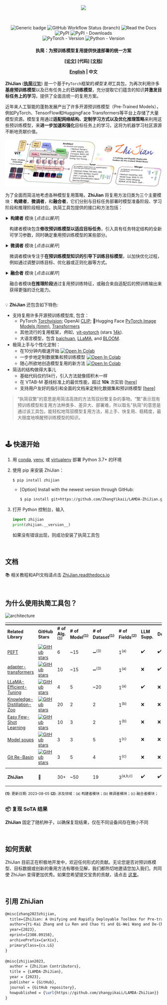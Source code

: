 <div align="center">
  <a href="http://zhijian.readthedocs.io"><img width="450px" height="auto" src="https://github.com/zhangyikaii/LAMDA-ZhiJian/raw/main/assests/logo.png?raw=true"></a>
</div>

&nbsp;

<div align="center">
    <img src="https://img.shields.io/badge/License-MIT-<COLOR>.svg?style=for-the-badge" alt="Generic badge", height="21">
    <img src="https://img.shields.io/github/actions/workflow/status/zhangyikaii/LAMDA-ZhiJian/tests.yml?branch=main&style=for-the-badge" alt="GitHub Workflow Status (branch)", height="21">
    <img src="https://img.shields.io/readthedocs/smp?style=for-the-badge&logo=readthedocs&logoColor=white" alt="Read the Docs", height="21">
    <br>
    <img src="https://img.shields.io/pypi/v/ZhiJian?color=blue&style=for-the-badge&logo=pypi&logoColor=white" alt="PyPI", height="21">
    <img src="https://img.shields.io/pypi/dm/ZhiJian?style=for-the-badge&color=blue" alt="PyPI - Downloads", height="21">
    <br>
    <img src="https://img.shields.io/badge/PYTORCH-1.4+-red?style=for-the-badge&logo=pytorch" alt="PyTorch - Version", height="21">
    <img src="https://img.shields.io/badge/PYTHON-3.7+-red?style=for-the-badge&logo=python&logoColor=white" alt="Python - Version", height="21">
</div>
<h4 align="center">
    <p>
        执简：为预训练模型复用提供快速部署的统一方案
    <p>
    <p>
        <a href="https://arxiv.org/abs/2308.09158">[论文]</a> [<b>代码</b>] <a href="https://zhijian.readthedocs.io/en/latest/#">[文档]</a>
    <p>
    <p>
        <a href="https://github.com/zhangyikaii/LAMDA-ZhiJian/blob/main/README.md">English</a> |
        <b>中文</b>
    <p>
</h4>


**ZhiJian** ([**执简**驭繁](https://baike.baidu.com/item/%E6%89%A7%E7%AE%80%E9%A9%AD%E7%B9%81)) 是一个基于`PyTorch`框架的*模型复用*工具包，为再次利用许多**基座预训练模型**以及已有任务上的**已训练模型**，充分提取它们蕴含的知识**并激发目标任务上的学习**，提供了全面且统一的复用方案。

近年来人工智能的蓬勃发展产出了许多开源预训练模型（Pre-Trained Models），例如PyTorch、TensorFlow和HuggingFace Transformers等平台上存储了大量模型资源。模型复用通过**适配网络结构、定制学习方式以及优化推理策略**来利用这些预训练模型，来**进一步加速和强化**目标任务上的学习，这将为机器学习社区源源不断地贡献价值。

![overview](https://github.com/zhangyikaii/LAMDA-ZhiJian/raw/main/assests/overview.png?raw=true)

为了全面而简洁地考虑各种模型复用策略，**ZhiJian** 将复用方法归类为三个主要模块：**构建者**，**微调者**，和**融合者**，它们分别与目标任务部署时模型准备阶段、学习阶段和推理阶段相对应。执简工具包提供的接口和方法包括：

<details>
<summary style="margin-left: 2px;"><b>构建者</b> 模块 [<em>点击以展开</em>]<p style="margin-left: 12px;">构建者模块包含<b>修改预训练模型以适应目标任务</b>，引入具有任务特定结构的全新可学习参数，同时确定重用预训练模型的某些部分。</p></summary>
  <details>
  <summary style="margin-left: 12px;"><strong>&nbsp;&nbsp;&nbsp;&nbsp;Linear Probing</strong> & <strong>Partial-k</strong>, <em>How transferable are features in deep neural networks?</em> In: NeurIPS'14. <a href="https://arxiv.org/pdf/1411.1792.pdf">[Paper]</a> <a href="https://github.com">[Code]</a></summary>
  <div style="text-align: center;">
    <img src="https://github.com/zhangyikaii/LAMDA-ZhiJian/blob/main/assests/linear_probing.png?raw=true" alt="WSFG" width="auto" height="300px" />
  </div>
  </details>

  <details>
  <summary style="margin-left: 12px;"><strong>&nbsp;&nbsp;&nbsp;&nbsp;Adapter</strong>, <em>Parameter-Efficient Transfer Learning for NLP.</em> In: ICML'19. <a href="https://arxiv.org/pdf/1902.00751.pdf">[Paper]</a> <a href="https://github.com">[Code]</a></summary>
  <div style="text-align: center;">
    <img src="https://github.com/zhangyikaii/LAMDA-ZhiJian/blob/main/assests/adapter.png?raw=true" alt="WSFG" width="auto" height="300px" />
  </div>
  </details>

  <details>
  <summary style="margin-left: 12px;"><strong>&nbsp;&nbsp;&nbsp;&nbsp;Diff Pruning</strong>, <em>Parameter-Efficient Transfer Learning with Diff Pruning.</em> In: ACL'21. <a href="https://arxiv.org/pdf/2012.07463.pdf">[Paper]</a> <a href="https://github.com">[Code]</a></summary>
  <div style="text-align: center;">
    <img src="https://github.com/zhangyikaii/LAMDA-ZhiJian/blob/main/assests/diff_pruning.png?raw=true" alt="WSFG" width="auto" height="300px" />
  </div>
  </details>

  <details>
  <summary style="margin-left: 12px;"><strong>&nbsp;&nbsp;&nbsp;&nbsp;LoRA</strong>, <em>LoRA: Low-Rank Adaptation of Large Language Models.</em> In: ICLR'22. <a href="https://arxiv.org/pdf/2106.09685.pdf">[Paper]</a> <a href="https://github.com">[Code]</a></summary>
  <div style="text-align: center;">
    <img src="https://github.com/zhangyikaii/LAMDA-ZhiJian/blob/main/assests/lora.png?raw=true" alt="WSFG" width="auto" height="300px" />
  </div>
  </details>

  <details>
  <summary style="margin-left: 12px;"><strong>&nbsp;&nbsp;&nbsp;&nbsp;Visual Prompt Tuning / Prefix</strong>, <em>Visual Prompt Tuning.</em> In: ECCV'22. <a href="https://arxiv.org/pdf/2203.12119.pdf">[Paper]</a> <a href="https://github.com">[Code]</a></summary>
  <div style="text-align: center;">
    <img src="https://github.com/zhangyikaii/LAMDA-ZhiJian/blob/main/assests/visual_prompt_tuning.png?raw=true" alt="WSFG" width="auto" height="300px" />
  </div>
  </details>

  <details>
  <summary style="margin-left: 12px;"><strong>&nbsp;&nbsp;&nbsp;&nbsp;Scaling &amp; Shifting</strong>, <em>Scaling &amp; Shifting Your Features: A New Baseline for Efficient Model Tuning.</em> In: NeurIPS'22. <a href="https://arxiv.org/pdf/2210.08823.pdf">[Paper]</a> <a href="https://github.com">[Code]</a></summary>
  <div style="text-align: center;">
    <img src="https://github.com/zhangyikaii/LAMDA-ZhiJian/blob/main/assests/scaling_and_shifting.png?raw=true" alt="WSFG" width="auto" height="300px" />
  </div>
  </details>

  <details>
  <summary style="margin-left: 12px;"><strong>&nbsp;&nbsp;&nbsp;&nbsp;AdaptFormer</strong>, <em>AdaptFormer: Adapting Vision Transformers for Scalable Visual Recognition.</em> In: NeurIPS'22. <a href="https://arxiv.org/pdf/2205.13535.pdf">[Paper]</a> <a href="https://github.com">[Code]</a></summary>
  <div style="text-align: center;">
    <img src="https://github.com/zhangyikaii/LAMDA-ZhiJian/blob/main/assests/adapterformer.png?raw=true" alt="WSFG" width="auto" height="300px" />
  </div>
  </details>

  <details>
  <summary style="margin-left: 12px;"><strong>&nbsp;&nbsp;&nbsp;&nbsp;BitFit</strong>, <em>BitFit: Simple Parameter-efficient Fine-tuning for Transformer-based Masked Language-models.</em> In: ACL'22. <a href="https://arxiv.org/pdf/2106.10199.pdf">[Paper]</a> <a href="https://github.com">[Code]</a></summary>
  <div style="text-align: center;">
    <img src="https://github.com/zhangyikaii/LAMDA-ZhiJian/blob/main/assests/bitfit.png?raw=true" alt="WSFG" width="auto" height="300px" />
  </div>
  </details>

  <details>
  <summary style="margin-left: 12px;"><strong>&nbsp;&nbsp;&nbsp;&nbsp;Convpass</strong>, <em>Convolutional Bypasses Are Better Vision Transformer Adapters.</em> In: Tech Report 07-2022. <a href="https://arxiv.org/pdf/2207.07039.pdf">[Paper]</a> <a href="https://github.com">[Code]</a></summary>
  <div style="text-align: center;">
    <img src="https://github.com/zhangyikaii/LAMDA-ZhiJian/blob/main/assests/convpass.png?raw=true" alt="WSFG" width="auto" height="300px" />
  </div>
  </details>

  <details>
  <summary style="margin-left: 12px;"><strong>&nbsp;&nbsp;&nbsp;&nbsp;Fact-Tuning</strong>, <em>FacT: Factor-Tuning for Lightweight Adaptation on Vision Transformer.</em> In: AAAI'23. <a href="https://arxiv.org/pdf/2212.03145.pdf">[Paper]</a> <a href="https://github.com">[Code]</a></summary>
  <div style="text-align: center;">
    <img src="https://github.com/zhangyikaii/LAMDA-ZhiJian/blob/main/assests/fact_tuning.png?raw=true" alt="WSFG" width="auto" height="300px" />
  </div>
  </details>
</details>

<details>
<summary style="margin-left: 2px;"><b>微调者</b> 模块 [<em>点击以展开</em>]<p style="margin-left: 12px;">微调者模块专注于<b>在预训练模型知识的引导下训练目标模型</b>，以加快优化过程，例如通过调整训练目标、优化器或正则化器等方式。</p></summary>
  <details>
  <summary style="margin-left: 12px;"><strong>&nbsp;&nbsp;&nbsp;&nbsp;Knowledge Transfer</strong>, <em>NeC4.5: neural ensemble based C4.5.</em> In: IEEE Trans. Knowl. Data Eng. 2004. <a href="https://ieeexplore.ieee.org/document/1294896">[Paper]</a> <a href="https://github.com">[Code]</a></summary>
  <div style="text-align: center;">
    <img src="https://github.com/zhangyikaii/LAMDA-ZhiJian/blob/main/assests/knowledge_transfer.png?raw=true" alt="WSFG" width="auto" height="300px" />
  </div>
  </details>

  <details>
  <summary style="margin-left: 12px;"><strong>&nbsp;&nbsp;&nbsp;&nbsp;FitNet</strong>, <em>FitNets: Hints for Thin Deep Nets.</em> In: ICLR'15. <a href="https://arxiv.org/pdf/1412.6550.pdf">[Paper]</a> <a href="https://github.com">[Code]</a></summary>
  <div style="text-align: center;">
    <img src="https://github.com/zhangyikaii/LAMDA-ZhiJian/blob/main/assests/fitnet.png?raw=true" alt="WSFG" width="auto" height="300px" />
  </div>
  </details>

  <details>
  <summary style="margin-left: 12px;"><strong>&nbsp;&nbsp;&nbsp;&nbsp;LwF</strong>, <em>Learning without Forgetting.</em> In: CVPR'19. <a href="https://arxiv.org/pdf/1606.09282.pdf">[Paper]</a> <a href="https://github.com">[Code]</a></summary>
  <div style="text-align: center;">
    <img src="https://github.com/zhangyikaii/LAMDA-ZhiJian/blob/main/assests/learning_without_forgetting.png?raw=true" alt="WSFG" width="auto" height="300px" />
  </div>
  </details>

  <details>
  <summary style="margin-left: 12px;"><strong>&nbsp;&nbsp;&nbsp;&nbsp;FSP</strong>, <em>A Gift from Knowledge Distillation: Fast Optimization, Network Minimization and Transfer Learning.</em> In: CVPR'17. <a href="https://openaccess.thecvf.com/content_cvpr_2017/papers/Yim_A_Gift_From_CVPR_2017_paper.pdf">[Paper]</a> <a href="https://github.com">[Code]</a></summary>
  <div style="text-align: center;">
    <img src="https://github.com/zhangyikaii/LAMDA-ZhiJian/blob/main/assests/fsp.png?raw=true" alt="WSFG" width="auto" height="300px" />
  </div>
  </details>

  <details>
  <summary style="margin-left: 12px;"><strong>&nbsp;&nbsp;&nbsp;&nbsp;NST</strong>, <em>Like What You Like: Knowledge Distill via Neuron Selectivity Transfer.</em> In: CVPR'17. <a href="https://arxiv.org/pdf/1707.01219.pdf">[Paper]</a> <a href="https://github.com">[Code]</a></summary>
  <div style="text-align: center;">
    <img src="https://github.com/zhangyikaii/LAMDA-ZhiJian/blob/main/assests/nst.png?raw=true" alt="WSFG" width="auto" height="300px" />
  </div>
  </details>

  <details>
  <summary style="margin-left: 12px;"><strong>&nbsp;&nbsp;&nbsp;&nbsp;RKD</strong>, <em>Relational Knowledge Distillation.</em> In: CVPR'19. <a href="https://arxiv.org/pdf/1904.05068.pdf">[Paper]</a> <a href="https://github.com">[Code]</a></summary>
  <div style="text-align: center;">
    <img src="https://github.com/zhangyikaii/LAMDA-ZhiJian/blob/main/assests/rkd.png?raw=true" alt="WSFG" width="auto" height="300px" />
  </div>
  </details>

  <details>
  <summary style="margin-left: 12px;"><strong>&nbsp;&nbsp;&nbsp;&nbsp;SPKD</strong>, <em>Similarity-Preserving Knowledge Distillation.</em> In: CVPR'19. <a href="https://arxiv.org/pdf/1907.09682.pdf">[Paper]</a> <a href="https://github.com">[Code]</a></summary>
  <div style="text-align: center;">
    <img src="https://github.com/zhangyikaii/LAMDA-ZhiJian/blob/main/assests/spkd.png?raw=true" alt="WSFG" width="auto" height="300px" />
  </div>
  </details>

  <details>
  <summary style="margin-left: 12px;"><strong>&nbsp;&nbsp;&nbsp;&nbsp;CRD</strong>, <em>Contrastive Representation Distillation.</em> In: ICLR'20. <a href="https://arxiv.org/pdf/1910.10699.pdf">[Paper]</a> <a href="https://github.com">[Code]</a></summary>
  <div style="text-align: center;">
    <img src="https://github.com/zhangyikaii/LAMDA-ZhiJian/blob/main/assests/crd.png?raw=true" alt="WSFG" width="auto" height="300px" />
  </div>
  </details>

  <details>
  <summary style="margin-left: 12px;"><strong>&nbsp;&nbsp;&nbsp;&nbsp;REFILLED</strong>, <em>Distilling Cross-Task Knowledge via Relationship Matching.</em> In: CVPR'20. <a href="http://www.lamda.nju.edu.cn/lus/files/CVPR20_ReFilled.pdf">[Paper]</a> <a href="https://github.com">[Code]</a></summary>
  <div style="text-align: center;">
    <img src="https://github.com/zhangyikaii/LAMDA-ZhiJian/blob/main/assests/refilled.png?raw=true" alt="WSFG" width="auto" height="300px" />
  </div>
  </details>

  <details>
  <summary style="margin-left: 12px;"><strong>&nbsp;&nbsp;&nbsp;&nbsp;WiSE-FT</strong>, <em>Robust fine-tuning of zero-shot models.</em> In: CVPR'22. <a href="https://arxiv.org/pdf/2109.01903.pdf">[Paper]</a> <a href="https://github.com">[Code]</a></summary>
  <div style="text-align: center;">
    <img src="https://github.com/zhangyikaii/LAMDA-ZhiJian/blob/main/assests/wise_tune.png?raw=true" alt="WSFG" width="auto" height="300px" />
  </div>
  </details>

  <details>
  <summary style="margin-left: 12px;"><strong>&nbsp;&nbsp;&nbsp;&nbsp;L<sup>2</sup> penalty / L<sup>2</sup>-SP</strong>, <em>Explicit Inductive Bias for Transfer Learning with Convolutional Networks.</em> In: ICML'18. <a href="https://arxiv.org/pdf/1802.01483.pdf">[Paper]</a> <a href="https://github.com">[Code]</a></summary>
  <div style="text-align: center;">
    <img src="https://github.com/zhangyikaii/LAMDA-ZhiJian/blob/main/assests/l_2_penalty.png?raw=true" alt="WSFG" width="auto" height="300px" />
  </div>
  </details>

  <details>
  <summary style="margin-left: 12px;"><strong>&nbsp;&nbsp;&nbsp;&nbsp;Spectral Norm</strong>, <em>Spectral Normalization for Generative Adversarial Networks.</em> In: ICLR'18. <a href="https://arxiv.org/pdf/1802.05957.pdf">[Paper]</a> <a href="https://github.com">[Code]</a></summary>
  <div style="text-align: center;">
    <img src="https://github.com/zhangyikaii/LAMDA-ZhiJian/blob/main/assests/spectral_norm.png?raw=true" alt="WSFG" width="auto" height="300px" />
  </div>
  </details>

  <details>
  <summary style="margin-left: 12px;"><strong>&nbsp;&nbsp;&nbsp;&nbsp;BSS</strong>, <em>Catastrophic Forgetting Meets Negative Transfer: Batch Spectral Shrinkage for Safe Transfer Learning.</em> In: NeurIPS'19. <a href="https://proceedings.neurips.cc/paper_files/paper/2019/file/c6bff625bdb0393992c9d4db0c6bbe45-Paper.pdf">[Paper]</a> <a href="https://github.com">[Code]</a></summary>
  <div style="text-align: center;">
    <img src="https://github.com/zhangyikaii/LAMDA-ZhiJian/blob/main/assests/bss.png?raw=true" alt="WSFG" width="auto" height="300px" />
  </div>
  </details>

  <details>
  <summary style="margin-left: 12px;"><strong>&nbsp;&nbsp;&nbsp;&nbsp;DELTA</strong>, <em>DELTA: DEep Learning Transfer using Feature Map with Attention for Convolutional Networks.</em> In: ICLR'19. <a href="https://arxiv.org/pdf/1901.09229.pdf">[Paper]</a> <a href="https://github.com">[Code]</a></summary>
  <div style="text-align: center;">
    <img src="https://github.com/zhangyikaii/LAMDA-ZhiJian/blob/main/assests/delta.png?raw=true" alt="WSFG" width="auto" height="300px" />
  </div>
  </details>

  <details>
  <summary style="margin-left: 12px;"><strong>&nbsp;&nbsp;&nbsp;&nbsp;DeiT</strong>, <em>Training data-efficient image transformers & distillation through attention.</em> In: ICML'21. <a href="https://arxiv.org/pdf/2012.12877.pdf">[Paper]</a> <a href="https://github.com">[Code]</a></summary>
  <div style="text-align: center;">
    <img src="https://github.com/zhangyikaii/LAMDA-ZhiJian/blob/main/assests/deit.png?raw=true" alt="WSFG" width="auto" height="300px" />
  </div>
  </details>

  <details>
  <summary style="margin-left: 12px;"><strong>&nbsp;&nbsp;&nbsp;&nbsp;DIST</strong>, <em>Knowledge Distillation from A Stronger Teacher.</em> In: NeurIPS'22. <a href="https://arxiv.org/pdf/2205.10536.pdf">[Paper]</a> <a href="https://github.com">[Code]</a></summary>
  <div style="text-align: center;">
    <img src="https://github.com/zhangyikaii/LAMDA-ZhiJian/blob/main/assests/dist.png?raw=true" alt="WSFG" width="auto" height="300px" />
  </div>
  </details>
</details>

<details>
<summary style="margin-left: 2px;"><b>融合者</b> 模块 [<em>点击以展开</em>]<p style="margin-left: 12px;">融合者模块<b>在推理阶段</b>通过复用预训练特征，或融合来自适配后的预训练输出来获得更强的泛化能力。</p></summary>
  <details>
  <summary style="margin-left: 12px;"><strong>&nbsp;&nbsp;&nbsp;&nbsp;Nearest Class Mean</strong>, <em>Generalizing to new classes at near-zero cost.</em> In: TPAMI'13. <a href="https://ieeexplore.ieee.org/document/6517188">[Paper]</a> <a href="https://github.com">[Code]</a></summary>
  <div style="text-align: center;">
    <img src="https://github.com/zhangyikaii/LAMDA-ZhiJian/blob/main/assests/ncm.png?raw=true" alt="WSFG" width="auto" height="300px" />
  </div>
  </details>

  <details>
  <summary style="margin-left: 12px;"><strong>&nbsp;&nbsp;&nbsp;&nbsp;SimpleShot</strong>, <em>SimpleShot: Revisiting Nearest-Neighbor Classification for Few-Shot Learning.</em> In: CVPR'19. <a href="https://arxiv.org/pdf/1911.04623.pdf">[Paper]</a> <a href="https://github.com">[Code]</a></summary>
  <div style="text-align: center;">
    <img src="https://github.com/zhangyikaii/LAMDA-ZhiJian/blob/main/assests/simpleshot.png?raw=true" alt="WSFG" width="auto" height="300px" />
  </div>
  </details>

  <details>
  <summary style="margin-left: 12px;"><strong>&nbsp;&nbsp;&nbsp;&nbsp;Head2Toe</strong>, <em>Head2Toe: Utilizing Intermediate Representations for Better Transfer Learning.</em> In: ICML'22. <a href="https://arxiv.org/pdf/2201.03529.pdf">[Paper]</a> <a href="https://github.com">[Code]</a></summary>
  <div style="text-align: center;">
    <img src="https://github.com/zhangyikaii/LAMDA-ZhiJian/blob/main/assests/head2toe.png?raw=true" alt="WSFG" width="auto" height="300px" />
  </div>
  </details>
  
  <details>
    <summary style="margin-left: 12px;"><strong>&nbsp;&nbsp;&nbsp;&nbsp;VQT</strong>, <em>Visual Query Tuning: Towards Effective Usage of Intermediate Representations for Parameter and Memory Efficient Transfer Learning.</em> In: CVPR'23. <a href="https://arxiv.org/pdf/2212.03220.pdf">[Paper]</a> <a href="https://github.com">[Code]</a></summary>
    <div style="text-align: center;">
      <img src="https://github.com/zhangyikaii/LAMDA-ZhiJian/blob/main/assests/vqt.png?raw=true" alt="WSFG" width="auto" height="300px" />
    </div>
  </details>

  <details>
  <summary style="margin-left: 12px;"><strong>&nbsp;&nbsp;&nbsp;&nbsp;via Optimal Transport</strong>, <em>Model Fusion via Optimal Transport.</em> In: NeurIPS'20. <a href="https://arxiv.org/pdf/1910.05653.pdf">[Paper]</a> <a href="https://github.com">[Code]</a></summary>
  <div style="text-align: center;">
    <img src="https://github.com/zhangyikaii/LAMDA-ZhiJian/blob/main/assests/otfusion.png?raw=true" alt="WSFG" width="auto" height="300px" />
  </div>
  </details>

  <details>
  <summary style="margin-left: 12px;"><strong>&nbsp;&nbsp;&nbsp;&nbsp;Model Soup</strong> <em>Model soups: averaging weights of multiple fine-tuned models improves accuracy without increasing inference time.</em> In: ICML'22. <a href="https://arxiv.org/pdf/2203.05482.pdf">[Paper]</a> <a href="https://github.com">[Code]</a></summary>
  <div style="text-align: center;">
    <img src="https://github.com/zhangyikaii/LAMDA-ZhiJian/blob/main/assests/modelsoup.png?raw=true" alt="WSFG" width="auto" height="300px" />
  </div>
  </details>

  <details>
  <summary style="margin-left: 12px;"><strong>&nbsp;&nbsp;&nbsp;&nbsp;Fisher Merging</strong> <em>Merging Models with Fisher-Weighted Averaging.</em> In: NeurIPS'22. <a href="https://arxiv.org/pdf/2111.09832.pdf">[Paper]</a> <a href="https://github.com">[Code]</a></summary>
  <div style="text-align: center;">
    <img src="https://github.com/zhangyikaii/LAMDA-ZhiJian/blob/main/assests/fishermerging.png?raw=true" alt="WSFG" width="auto" height="300px" />
  </div>
  </details>

  <details>
  <summary style="margin-left: 12px;"><strong>&nbsp;&nbsp;&nbsp;&nbsp;Deep Model Reassembly</strong> <em>Deep Model Reassembly.</em> In: NeurIPS'22. <a href="https://arxiv.org/pdf/2210.17409.pdf">[Paper]</a> <a href="https://github.com">[Code]</a></summary>
  <div style="text-align: center;">
    <img src="https://github.com/zhangyikaii/LAMDA-ZhiJian/blob/main/assests/dmr.png?raw=true" alt="WSFG" width="auto" height="300px" />
  </div>
  </details>

  <details>
  <summary style="margin-left: 12px;"><strong>&nbsp;&nbsp;&nbsp;&nbsp;REPAIR</strong> <em>REPAIR: REnormalizing Permuted Activations for Interpolation Repair.</em> In: ICLR'23. <a href="https://arxiv.org/pdf/2211.08403.pdf">[Paper]</a> <a href="https://github.com">[Code]</a></summary>
  <div style="text-align: center;">
    <img src="https://github.com/zhangyikaii/LAMDA-ZhiJian/blob/main/assests/repair.png?raw=true" alt="WSFG" width="auto" height="300px" />
  </div>
  </details>

  <details>
  <summary style="margin-left: 12px;"><strong>&nbsp;&nbsp;&nbsp;&nbsp;Git Re-Basin</strong> <em>Git Re-Basin: Merging Models modulo Permutation Symmetries.</em> In: ICLR'23. <a href="https://arxiv.org/pdf/2209.04836.pdf">[Paper]</a> <a href="https://github.com">[Code]</a></summary>
  <div style="text-align: center;">
    <img src="https://github.com/zhangyikaii/LAMDA-ZhiJian/blob/main/assests/gitrebasin.png?raw=true" alt="WSFG" width="auto" height="300px" />
  </div>
  </details>

  <details>
  <summary style="margin-left: 12px;"><strong>&nbsp;&nbsp;&nbsp;&nbsp;ZipIt</strong> <em>ZipIt! Merging Models from Different Tasks without Training.</em> In: ICLR'23. <a href="https://arxiv.org/pdf/2305.03053.pdf">[Paper]</a> <a href="https://github.com">[Code]</a></summary>
  <div style="text-align: center;">
    <img src="https://github.com/zhangyikaii/LAMDA-ZhiJian/blob/main/assests/zipit.png?raw=true" alt="WSFG" width="auto" height="300px" />
  </div>
  </details>
</details>

<!-- &nbsp; -->

💡 **ZhiJian** 还包含如下特色:

+ 支持复用许多开源预训练模型库, 包含：
  +  PyTorch [Torchvision](https://pytorch.org/vision/stable/models.html); OpenAI [CLIP](https://github.com/openai/CLIP); 🤗Hugging Face [PyTorch Image Models (timm)](https://github.com/huggingface/pytorch-image-models), [Transformers](https://github.com/huggingface/transformers)
  + 其他流行的复用框架，*例如*，[vit-pytorch](https://github.com/lucidrains/vit-pytorch) (stars [14k](https://github.com/lucidrains/vit-pytorch/stargazers)).
  + 大语言模型，包含 [baichuan](https://huggingface.co/baichuan-inc/baichuan-7B), [LLaMA](https://github.com/facebookresearch/llama), and [BLOOM](https://huggingface.co/bigscience/bloom).
+ 极简上手与个性化定制：
  + 在10分钟内极速开始 [![Open In Colab](https://colab.research.google.com/assets/colab-badge.svg)](https://colab.research.google.com/drive/1Ho1R6h5FEg6zXBJVauXcBnSpBrfi6JmN?usp=sharing)
  + 一步步地定制数据集和预训练模型 [![Open In Colab](https://colab.research.google.com/assets/colab-badge.svg)](https://colab.research.google.com/drive/1PKy1U7DyAy5AJYIBv5VEoHWEDJ6NCwTZ?usp=sharing)
  + 随心所欲地创造模型复用的新方法 [![Open In Colab](https://colab.research.google.com/assets/colab-badge.svg)](https://colab.research.google.com/drive/1vHQjlaAGhoeiTVAwOrSQCraAlDvWOlh9?usp=sharing)
+ 简洁的结构做得大事儿
  + 基础代码仅约5k行，引入方法就像搭积木一样
  + 在 VTAB-M 基线标准上的最优性能，超过 **10k** 次实验 [[here]](https://github.com/zhangyikaii/LAMDA-ZhiJian/tree/main/results)
  + 支持用户友好的指引和全面的文档来定制化数据集和预训练模型 [[here]](https://zhijian.readthedocs.io/en/latest/tutorials/get_started.html)

> “执简驭繁”的意思是用简洁高效的方法驾驭纷繁复杂的事物。“繁”表示现有预训练模型和复用方法种类多、差异大、部署难，所以取名"执简"的意思是通过该工具包，能轻松地驾驭模型复用方法，易上手、快复用、稳精度，最大限度地唤醒预训练模型的知识。

&nbsp;

## 🕹️ 快速开始

1. 用 [conda](https://docs.conda.io/projects/conda/en/latest/user-guide/tasks/manage-environments.html "conda-env"), [venv](https://docs.python.org/3/library/venv.html), 或 [virtualenv](https://virtualenv.pypa.io/en/latest/) 部署 Python 3.7+ 的环境

2. 使用 pip 来安装 ZhiJian：
   ```bash
   $ pip install zhijian
   ```

   + [Option] Install with the newest version through GitHub:
      ```bash
      $ pip install git+https://github.com/ZhangYikaii/LAMDA-ZhiJian.git@main --upgrade
      ```

3. 打开 Python 控制台，输入
   ```python
   import zhijian
   print(zhijian.__version__)
   ```
   如果没有错误出现，则成功安装了执简工具包


&nbsp;

## 文档

📚 相关教程和API文档请点击 [ZhiJian.readthedocs.io](https://zhijian.readthedocs.io/)

&nbsp;

## 为什么使用执简工具包？

![architecture](https://github.com/zhangyikaii/LAMDA-ZhiJian/raw/main/assests/architecture.png?raw=true)

<table>
  <tr>
    <td colspan="9" style="border-bottom: 2px solid black;"></td>
  </tr>
  <tr>
    <td><b>Related Library</b></td>
    <td><b>GitHub Stars</b></td>
    <td><b># of Alg.<sup>(1)</sup></b></td>
    <td><b># of Model<sup>(1)</sup></b></td>
    <td><b># of Dataset<sup>(1)</sup></b></td>
    <td><b># of Fields<sup>(2)</sup></b></td>
    <td><b>LLM Supp.</b></td>
    <td><b>Docs.</b></td>
    <td><b>Last Update</b></td>
  </tr>
  <tr>
    <td><a href="https://github.com/huggingface/peft">PEFT</a></td>
    <td><a href="https://github.com/huggingface/peft/stargazers">
      <img src="https://img.shields.io/github/stars/huggingface/peft" alt="GitHub stars">
    </a></td>
    <td>6</td>
    <td>~15</td>
    <td>➖<sup>(3)</sup></td>
    <td>1<sup>(a)</sup></td>
    <td>✔️</td>
    <td>✔️</td>
    <td>
    <a>
      <img alt="GitHub last commit" src="https://img.shields.io/github/last-commit/huggingface/peft?label=last%20update">
    </a>
    </td>
  </tr>
  <tr>
    <td><a href="https://github.com/adapter-hub/adapter-transformers">adapter-transformers</a></td>
    <td><a href="https://github.com/adapter-hub/adapter-transformers/stargazers">
      <img src="https://img.shields.io/github/stars/adapter-hub/adapter-transformers" alt="GitHub stars">
    </a></td>
    <td>10</td>
    <td>~15</td>
    <td>➖<sup>(3)</sup></td>
    <td>1<sup>(a)</sup></td>
    <td>❌</td>
    <td>✔️</td>
    <td>
    <a>
      <img alt="GitHub last commit" src="https://img.shields.io/github/last-commit/adapter-hub/adapter-transformers?label=last%20update">
    </a>
    </td>
  </tr>
  <tr>
    <td><a href="https://github.com/hiyouga/LLaMA-Efficient-Tuning">LLaMA-Efficient-Tuning</a></td>
    <td><a href="https://github.com/hiyouga/LLaMA-Efficient-Tuning/stargazers">
      <img src="https://img.shields.io/github/stars/hiyouga/LLaMA-Efficient-Tuning" alt="GitHub stars">
    </a></td>
    <td>4</sup></td>
    <td>5</td>
    <td>~20</td>
    <td>1<sup>(a)</sup></td>
    <td>✔️</td>
    <td>❌</td>
    <td>
    <a>
      <img alt="GitHub last commit" src="https://img.shields.io/github/last-commit/hiyouga/LLaMA-Efficient-Tuning?label=last%20update">
    </a></td>
  </tr>
  <tr>
    <td><a href="https://github.com/AberHu/Knowledge-Distillation-Zoo">Knowledge-Distillation-Zoo</a></td>
    <td><a href="https://github.com/AberHu/Knowledge-Distillation-Zoo/stargazers">
      <img src="https://img.shields.io/github/stars/AberHu/Knowledge-Distillation-Zoo" alt="GitHub stars">
    </a></td>
    <td>20</td>
    <td>2</td>
    <td>2</td>
    <td>1<sup>(b)</sup></td>
    <td>❌</td>
    <td>❌</td>
    <td>
    <a>
      <img alt="GitHub last commit" src="https://img.shields.io/github/last-commit/AberHu/Knowledge-Distillation-Zoo?label=last%20update">
    </a></td>
  </tr>
  <tr>
    <td><a href="https://github.com/sicara/easy-few-shot-learning">Easy Few-Shot Learning</a></td>
    <td><a href="https://github.com/sicara/easy-few-shot-learning/stargazers">
      <img src="https://img.shields.io/github/stars/sicara/easy-few-shot-learning" alt="GitHub stars">
    </a></td>
    <td>10</td>
    <td>3</td>
    <td>2</td>
    <td>1<sup>(b)</sup></td>
    <td>❌</td>
    <td>❌</td>
    <td>
    <a>
      <img alt="GitHub last commit" src="https://img.shields.io/github/last-commit/sicara/easy-few-shot-learning?label=last%20update">
    </a></td>
  </tr>
  <tr>
    <td><a href="https://github.com/mlfoundations/model-soups">Model soups</a></td>
    <td><a href="https://github.com/mlfoundations/model-soups/stargazers">
      <img src="https://img.shields.io/github/stars/mlfoundations/model-soups" alt="GitHub stars">
    </a></td>
    <td>3</sup></td>
    <td>3</td>
    <td>5</td>
    <td>1<sup>(c)</sup></td>
    <td>❌</td>
    <td>❌</td>
    <td>
    <a>
      <img alt="GitHub last commit" src="https://img.shields.io/github/last-commit/mlfoundations/model-soups?label=last%20update">
    </a></td>
  </tr>
  <tr>
    <td><a href="https://github.com/samuela/git-re-basin">Git Re-Basin</a></td>
    <td><a href="https://github.com/samuela/git-re-basin/stargazers">
      <img src="https://img.shields.io/github/stars/samuela/git-re-basin" alt="GitHub stars">
    </a></td>
    <td>3</sup></td>
    <td>5</td>
    <td>4</td>
    <td>1<sup>(c)</sup></td>
    <td>❌</td>
    <td>❌</td>
    <td>
    <a>
      <img alt="GitHub last commit" src="https://img.shields.io/github/last-commit/samuela/git-re-basin?label=last%20update">
    </a></td>
  </tr>
  <tr>
    <td colspan="9" style="border-bottom: 2px solid grey;"></td>
  </tr>
  </tr>
    <tr>
    <td><b>ZhiJian</b></td>
    <!-- <td><a href="https://github.com/adapter-hub/adapter-transformers/stargazers">
      <img src="https://img.shields.io/github/stars/zhangyikaii/LAMDA-ZhiJian" alt="GitHub stars">
    </a></td> -->
    <td>🙌</td>
    <td>30+</td>
    <td>~50</td>
    <td>19</td>
    <td>3<sup>(a,b,c)</sup></td>
    <td>✔️</td>
    <td>✔️</td>
    <td>
    <a>
      <img alt="GitHub last commit" src="https://img.shields.io/github/last-commit/zhangyikaii/LAMDA-ZhiJian?label=last%20update">
    </a></td>
  </tr>

</table>


<sup><b>(1)</b>: 更新日期: 2023-08-05</sup>
<sup><b>(2)</b>: 涉及领域：(a) 构建者模块；(b) 微调者模块；(c) 融合者模块；</sup>

### 📦 复现 SoTA 结果

**ZhiJian** 固定了随机种子，以确保复现结果，仅在不同设备间存在微小不同

&nbsp;

## 如何贡献

ZhiJian 目前正在积极地开发中，欢迎任何形式的贡献。无论您是否对预训练模型、目标数据或创新的重用方法有哪些见解，我们都热切地邀请您加入我们，共同使 ZhiJian 变得更加优秀。如果您希望提交宝贵的贡献，请点击 [这里](https://zhijian.readthedocs.io/en/latest/contributing.html)。


&nbsp;

## 引用 ZhiJian

```latex
@misc{zhang2023zhijian,
  title={ZhiJian: A Unifying and Rapidly Deployable Toolbox for Pre-trained Model Reuse}, 
  author={Yi-Kai Zhang and Lu Ren and Chao Yi and Qi-Wei Wang and De-Chuan Zhan and Han-Jia Ye},
  year={2023},
  eprint={2308.09158},
  archivePrefix={arXiv},
  primaryClass={cs.LG}
}

@misc{zhijian2023,
  author = {ZhiJian Contributors},
  title = {LAMDA-ZhiJian},
  year = {2023},
  publisher = {GitHub},
  journal = {GitHub repository},
  howpublished = {\url{https://github.com/zhangyikaii/LAMDA-ZhiJian}}
}
```
